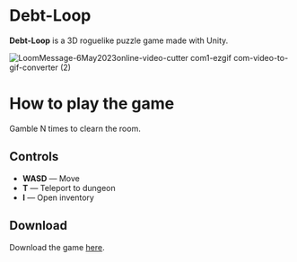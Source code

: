 # Debt-Loop

**Debt-Loop** is a 3D roguelike puzzle game made with Unity.

![LoomMessage-6May2023online-video-cutter com1-ezgif com-video-to-gif-converter (2)](https://github.com/user-attachments/assets/e650d9d5-0895-4c3c-bb92-f100a8841c90)

# How to play the game

Gamble N times to clearn the room.

## Controls

- **WASD** — Move  
- **T** — Teleport to dungeon  
- **I** — Open inventory  

## Download

Download the game [here](https://www.dropbox.com/s/9j9jlqgvm8gmd68/Debt%20Loop.zip?dl=0).
